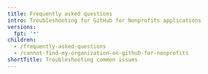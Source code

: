 ```yaml
---
title: Frequently asked questions
intro: Troubleshooting for GitHub for Nonprofits applications
versions:
  fpt: '*'
children:
  - /frequently-asked-questions
  - /cannot-find-my-organization-on-github-for-nonprofits
shortTitle: Troubleshooting common issues
---
```



